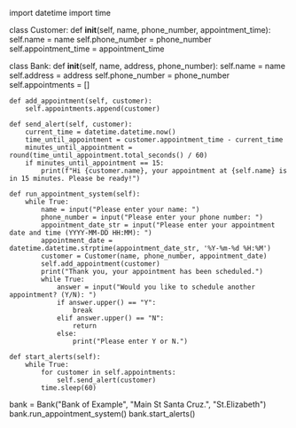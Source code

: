  
 
 import datetime
import time

class Customer:
    def __init__(self, name, phone_number, appointment_time):
        self.name = name
        self.phone_number = phone_number
        self.appointment_time = appointment_time

class Bank:
    def __init__(self, name, address, phone_number):
        self.name = name
        self.address = address
        self.phone_number = phone_number
        self.appointments = []
    
    def add_appointment(self, customer):
        self.appointments.append(customer)
    
    def send_alert(self, customer):
        current_time = datetime.datetime.now()
        time_until_appointment = customer.appointment_time - current_time
        minutes_until_appointment = round(time_until_appointment.total_seconds() / 60)
        if minutes_until_appointment == 15:
            print(f"Hi {customer.name}, your appointment at {self.name} is in 15 minutes. Please be ready!")
    
    def run_appointment_system(self):
        while True:
            name = input("Please enter your name: ")
            phone_number = input("Please enter your phone number: ")
            appointment_date_str = input("Please enter your appointment date and time (YYYY-MM-DD HH:MM): ")
            appointment_date = datetime.datetime.strptime(appointment_date_str, '%Y-%m-%d %H:%M')
            customer = Customer(name, phone_number, appointment_date)
            self.add_appointment(customer)
            print("Thank you, your appointment has been scheduled.")
            while True:
                answer = input("Would you like to schedule another appointment? (Y/N): ")
                if answer.upper() == "Y":
                    break
                elif answer.upper() == "N":
                    return
                else:
                    print("Please enter Y or N.")
    
    def start_alerts(self):
        while True:
            for customer in self.appointments:
                self.send_alert(customer)
            time.sleep(60)
                
bank = Bank("Bank of Example", "Main St Santa Cruz.", "St.Elizabeth")
bank.run_appointment_system()
bank.start_alerts()
